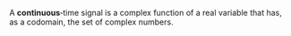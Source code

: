 A **continuous**‐time signal is a complex function of a
real variable that has, as a codomain, the set of
complex numbers.
